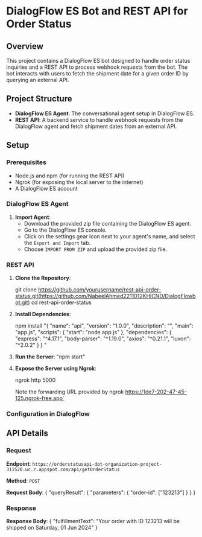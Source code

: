 
# DialogFlow ES Bot and REST API for Order Status

## Overview

This project contains a DialogFlow ES bot designed to handle order status inquiries and a REST API to process webhook requests from the bot. The bot interacts with users to fetch the shipment date for a given order ID by querying an external API.

## Project Structure

- **DialogFlow ES Agent**: The conversational agent setup in DialogFlow ES.
- **REST API**: A backend service to handle webhook requests from the DialogFlow agent and fetch shipment dates from an external API.

## Setup

### Prerequisites

- Node.js and npm (for running the REST API)
- Ngrok (for exposing the local server to the internet)
- A DialogFlow ES account

### DialogFlow ES Agent

1. **Import Agent**:
   - Download the provided zip file containing the DialogFlow ES agent.
   - Go to the DialogFlow ES console.
   - Click on the settings gear icon next to your agent's name, and select the `Export and Import` tab.
   - Choose `IMPORT FROM ZIP` and upload the provided zip file.

### REST API

1. **Clone the Repository**:
 
   git clone https://github.com/yourusername/rest-api-order-status.git(https://github.com/NabeelAhmed2211012KHICND/DialogFlowbot.git)
   cd rest-api-order-status


2. **Install Dependencies**:

   npm install
"{
  "name": "api",
  "version": "1.0.0",
  "description": "",
  "main": "app.js",
  "scripts": {
    "start": "node app.js"
  },
  "dependencies": {
    "express": "^4.17.1",
    "body-parser": "^1.19.0",
    "axios": "^0.21.1",
    "luxon": "^2.0.2"
  }
}
"


3. **Run the Server**:
 "npm start"

4. **Expose the Server using Ngrok**:
 
   ngrok http 5000
   
   Note the forwarding URL provided by ngrok  https://1de7-202-47-45-125.ngrok-free.app`

### Configuration in DialogFlow


## API Details

### Request

**Endpoint**: `https://orderstatusapi-dot-organization-project-311520.uc.r.appspot.com/api/getOrderStatus`

**Method**: `POST`

**Request Body**:
{
    "queryResult": {
        "parameters": {
            "order-id": ["123213"]
        }
    }
}


### Response

**Response Body**:
{
  "fulfillmentText": "Your order with ID 123213 will be shipped on Saturday, 01 Jun 2024"
}
